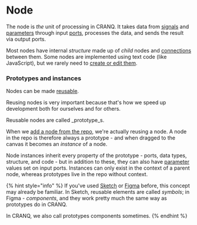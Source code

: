 # Node

The node is _the_ unit of processing in CRANQ. It takes data from [signals](signal.md) and [parameters](parameter.md) through input [ports](port.md), processes the data, and sends the result via output ports.

Most nodes have internal _structure_ made up of _child_ nodes and [connections](connection.md) between them. Some nodes are implemented using text code (like JavaScript), but we rarely need to [create or edit them](../../how-to/advanced/code-node.md).

### Prototypes and instances

Nodes can be made [reusable](../../how-to/basic/reusing-nodes.md).

Reusing nodes is very important because that's how we speed up development both for ourselves and for others.

Reusable nodes are called _prototype_s.

When we [add a node from the repo](../../how-to/basic/finding-nodes.md), we're actually reusing a node. A node in the repo is therefore always a prototype - and when dragged to the canvas it becomes an _instance_ of a node.

Node instances inherit every property of the prototype - ports, data types, structure, and code - but in addition to these, they can also have [parameter](parameter.md) values set on input ports. Instances can only exist in the context of a parent node, whereas prototypes live in the repo without context.

{% hint style="info" %}
If you've used [Sketch](https://www.sketch.com/) or [Figma](https://www.figma.com/) before, this concept may already be familiar. In Sketch, reusable elements are called _symbols_; in Figma - _components_, and they work pretty much the same way as prototypes do in CRANQ.

In CRANQ, we also call prototypes components sometimes.
{% endhint %}
